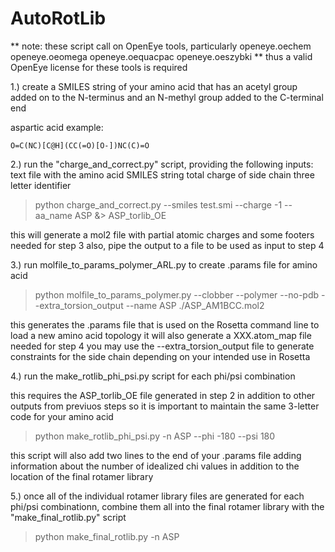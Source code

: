# AutoRotLib

** note: these script call on OpenEye tools, particularly
  openeye.oechem
  openeye.oeomega
  openeye.oequacpac
  openeye.oeszybki
** thus a valid OpenEye license for these tools is required

1.) create a SMILES string of your amino acid that has an acetyl group added on to the N-terminus and an N-methyl group added to the C-terminal end

aspartic acid example:

```O=C(NC)[C@H](CC(=O)[O-])NC(C)=O```

2.) run the "charge_and_correct.py" script, providing the following inputs:
  text file with the amino acid SMILES string
  total charge of side chain
  three letter identifier

  >python charge_and_correct.py --smiles test.smi --charge -1 --aa_name ASP &> ASP_torlib_OE

  this will generate a mol2 file with partial atomic charges and some footers needed for step 3
  also, pipe the output to a file to be used as input to step 4

3.) run molfile_to_params_polymer_ARL.py to create .params file for amino acid

  >python molfile_to_params_polymer.py --clobber --polymer --no-pdb --extra_torsion_output --name ASP ./ASP_AM1BCC.mol2

  this generates the .params file that is used on the Rosetta command line to load a new amino acid topology
  it will also generate a XXX.atom_map file needed for step 4
  you may use the --extra_torsion_output file to generate constraints for the side chain depending on your intended use in Rosetta

4.) run the make_rotlib_phi_psi.py script for each phi/psi combination

  this requires the ASP_torlib_OE file generated in step 2 in addition to other outputs from previuos steps so it is important to maintain
  the same 3-letter code for your amino acid

  >python make_rotlib_phi_psi.py -n ASP --phi -180 --psi 180

  this script will also add two lines to the end of your .params file adding information about the number of idealized chi values
  in addition to the location of the final rotamer library

5.) once all of the individual rotamer library files are generated for each phi/psi combinationn, combine them all into the final
rotamer library with the "make_final_rotlib.py" script

  >python make_final_rotlib.py -n ASP
